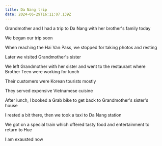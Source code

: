 ```yaml
---
title: Da Nang trip
date: 2024-06-29T16:11:07.139Z
---
```


Grandmother and I had a trip to Da Nang with her brother's family today

We began our trip soon

When reaching the Hai Van Pass, we stopped for taking photos and resting

Later we visited Grandmother's sister

We left Grandmother with her sister and went to the restaurant where Brother Teen were working for lunch

Their customers were Korean tourists mostly

They served expensive Vietnamese cuisine

After lunch, I booked a Grab bike to get back to Grandmother's sister's house

I rested a bit there, then we took a taxi to Da Nang station

We got on a special train which offered tasty food and entertainment to return to Hue

I am exausted now
